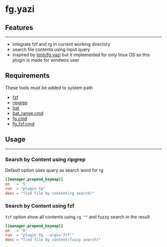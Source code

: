 # fg.yazi

## Features
---

- integrate fzf and rg in current working directory
- search file contents using input query
- inspired by [lpnh/fg.yazi](https://github.com/lpnh/fg.yazi) but it implemented for only linux OS
  so this plugin is made for windwos user


## Requirements

These tools must be added to system path
- [fzf](https://junegunn.github.io/fzf/)
- [ripgrep](https://github.com/BurntSushi/ripgrep)
- [bat](https://github.com/sharkdp/bat)
- [bat_range.cmd](https://github.com/Jaehaks/Dotfiles/blob/main/clink/bat_range.cmd)
- [fg.cmd](https://github.com/Jaehaks/Dotfiles/blob/main/clink/fg.cmd)
- [fg_fzf.cmd](https://github.com/Jaehaks/Dotfiles/blob/main/clink/fg_fzf.cmd)

## Usage
---

### Search by Content using ripgrep

Default option uses query as search word for rg

```toml
[[manager.prepend_keymap]]
on   = 'S'
run  = "plugin fg"
desc = "find file by content(rg search)"
```

### Search by Content using fzf

`fzf` option show all contents using `rg ""` and fuzzy search in the result

```toml
[[manager.prepend_keymap]]
on   = 'R'
run  = "plugin fg --args='fzf'"
desc = "find file by content(fuzzy search)"
```

